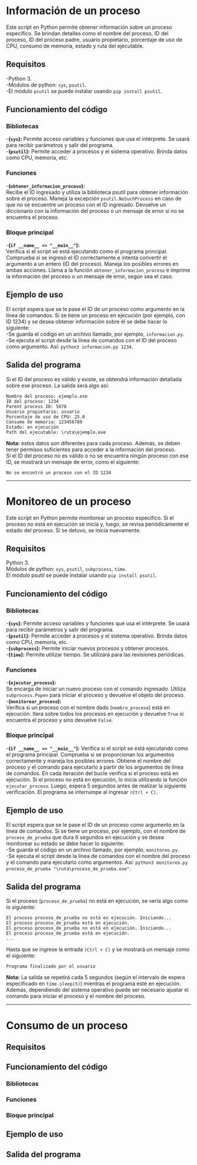 # Información de un proceso
Este script en Python permite obtener información sobre un proceso específico. Se brindan detalles como el nombre del proceso, ID del proceso, ID del proceso padre, usuario propietario, porcentaje de uso de CPU, consumo de memoria, estado y ruta del ejecutable.
## Requisitos
-Python 3.  
-Módulos de python: `sys`, `psutil`.  
-El módulo `psutil` se puede instalar usando `pip install psutil`.  
## Funcionamiento del código
### Bibliotecas
-**(`sys`):** Permite acceso variables y funciones que usa el intérprete. Se usará para recibir parámetros y salir del programa.  
-**(`psutil`):** Permite acceder a procesos y el sistema operativo. Brinda datos como CPU, memoria, etc.   
### Funciones
-**(`obtener_informacion_proceso`):**  
Recibe el ID ingresado y utiliza la biblioteca psutil para obtener información sobre el proceso. Maneja la excepción `psutil.NoSuchProcess` en caso de que no se encuentre un proceso con el ID ingresado. Devuelve un diccionario con la información del proceso o un mensaje de error si no se encuentra el proceso.  
### Bloque principal
-**(`if __name__ == "__main__"`):**  
Verifica si el script se está ejecutando como el programa principal. Comprueba si se ingresó el ID correctamente e intenta convertir el argumento a un entero (ID del proceso). Maneja los posibles errores en ambas acciones. Llama a la función `obtener_informacion_proceso` e imprime la información del proceso o un mensaje de error, según sea el caso.  
## Ejemplo de uso
El script espera que se le pase el ID de un proceso como argumento en la línea de comandos. Si se tiene un proceso en ejecución (por ejemplo, con ID 1234) y se desea obtener información sobre él se debe hacer lo siguiente:  
-Se guarda el código en un archivo llamado, por ejemplo, `informacion.py`.  
-Se ejecuta el script desde la línea de comandos con el ID del proceso como argumento. Así: `python3 informacion.py 1234`.  
## Salida del programa
Si el ID del proceso es válido y existe, se obtendrá información detallada sobre ese proceso. La salida será algo así:  

`Nombre del proceso: ejemplo.exe`  
`ID del proceso: 1234`  
`Parent process ID: 5678`  
`Usuario propietario: usuario`  
`Porcentaje de uso de CPU: 25.0`  
`Consumo de memoria: 123456789`  
`Estado: en ejecución`  
`Path del ejecutable: \ruta\ejemplo.exe`  

**Nota:** estos datos son diferentes para cada proceso. Además, se deben tener permisos suficientes para acceder a la información del proceso.  
Si el ID del proceso no es válido o no se encuentra ningún proceso con ese ID, se mostrará un mensaje de error, como el siguiente:  

`No se encontró un proceso con el ID 1234`  

---
# Monitoreo de un proceso
Este script en Python permite monitorear un proceso específico. Si el proceso no está en ejecución se inicia y, luego, se revisa periódicamente el estado del proceso. Si se detuvo, se inicia nuevamente.
## Requisitos
Python 3.  
Módulos de python: `sys`, `psutil`, `subprocess`, `time`.  
El módulo psutil se puede instalar usando `pip install psutil`.  
## Funcionamiento del código
### Bibliotecas
-**(`sys`):** Permite acceso variables y funciones que usa el intérprete. Se usará para recibir parámetros y salir del programa.  
-**(`psutil`):** Permite acceder a procesos y el sistema operativo. Brinda datos como CPU, memoria, etc.  
-**(`subprocess`):** Permite iniciar nuevos procesos y obtener procesos.  
-**(`time`):** Permite utilizar tiempo. Se utilizará para las revisiones periódicas.  
### Funciones
-**(`ejecutar_proceso`):**  
Se encarga de iniciar un nuevo proceso con el comando ingresado. Utiliza `subprocess.Popen` para iniciar el proceso y devuelve el objeto del proceso.  
-**(`monitorear_proceso`):**  
Verifica si un proceso con el nombre dado (`nombre_proceso`) está en ejecución. Itera sobre todos los procesos en ejecución y devuelve `True` si encuentra el proceso y sino devuelve `False`.  
### Bloque principal
-**(`if __name__ == "__main__"`):**
Verifica si el script se está ejecutando como el programa principal. Comprueba si se proporcionan los argumentos correctamente y maneja los posibles errores. Obtiene el nombre del proceso y el comando para ejecutarlo a partir de los argumentos de línea de comandos. En cada iteración del bucle verifica si el proceso está en ejecución. Si el proceso no está en ejecución, lo inicia utilizando la función `ejecutar_proceso`. Luego, espera 5 segundos antes de realizar la siguiente verificación. El programa se interrumpe al ingresar `(Ctrl + C)`.  
## Ejemplo de uso  
El script espera que se le pase el ID de un proceso como argumento en la línea de comandos. Si se tiene un proceso, por ejemplo, con el nombre de `proceso_de_prueba` que dura 6 segundos en ejecución y se desea monitorear su estado se debe hacer lo siguiente:  
-Se guarda el código en un archivo llamado, por ejemplo, `monitoreo.py`.  
-Se ejecuta el script desde la línea de comandos con el nombre del proceso y el comando para ejecutarlo como argumentos. Así: `python3 monitoreo.py proceso_de_prueba "\ruta\proceso_de_prueba.exe"`.  
## Salida del programa
Si el proceso (`proceso_de_prueba`) no está en ejecución, se vería algo como lo siguiente:  

`El proceso proceso_de_prueba no está en ejecución. Iniciando...`  
`El proceso proceso_de_prueba está en ejecución.`  
`El proceso proceso_de_prueba no está en ejecución. Iniciando...`  
`El proceso proceso_de_prueba está en ejecución.`  
`...`

Hasta que se ingrese la entrada `(Ctrl + C)` y se mostrará un mensaje como el siguiente:

`Programa finalizado por el usuario`

**Nota:** La salida se repetirá cada 5 segundos (según el intervalo de espera especificado en `time.sleep(5)`) mientras el programa esté en ejecución. Además, dependiendo del sistema operativo puede ser necesario ajustar el comando para iniciar el proceso y el nombre del proceso. 

---
# Consumo de un proceso
## Requisitos
## Funcionamiento del código
### Bibliotecas
### Funciones
### Bloque principal
## Ejemplo de uso
## Salida del programa

